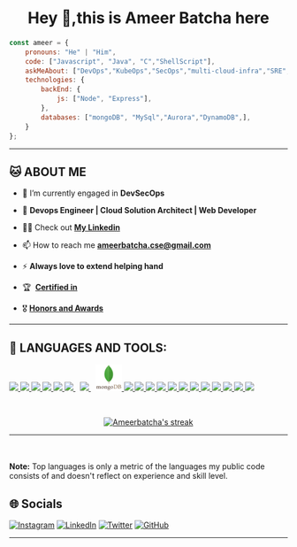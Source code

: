 <h1 align="center">Hey 👋,this is Ameer Batcha here</h1>

```javascript
const ameer = {
    pronouns: "He" | "Him",
    code: ["Javascript", "Java", "C","ShellScript"],
    askMeAbout: ["DevOps","KubeOps","SecOps","multi-cloud-infra","SRE","web dev", "tech" ],
    technologies: {
        backEnd: {
            js: ["Node", "Express"],
        },
        databases: ["mongoDB", "MySql","Aurora","DynamoDB",],
    }
};
```
*** 

## 🐱 ABOUT ME

- 🔭 I’m currently engaged in **DevSecOps**

- 🌱 **Devops Engineer | Cloud Solution Architect | Web Developer** 

- 👨‍💻 Check out **[My Linkedin](https://www.linkedin.com/in/ameer-batcha-s-9b5989215/)**

- 📫 How to reach me **ameerbatcha.cse@gmail.com**

- ⚡  **Always love to extend helping hand**

- 🏆 ‍ **[Certified in](https://www.credly.com/users/ameer-batcha-s)**

- 🎖️ **[Honors and Awards](https://drive.google.com/file/d/1zEvNzTh-bGXIWPm8dgg8dBSDv6BzWRuW/view)**


***

## 🚀 LANGUAGES AND TOOLS:

<p align="left"> 
    <a href="https://reactjs.org/" target="_blank"> <img src="https://img.icons8.com/color/48/000000/react-native.png"/> </a>
    <a href="https://developer.mozilla.org/en-US/docs/Web/JavaScript" target="_blank"> <img src="https://img.icons8.com/color/48/000000/javascript.png"/> </a> 
    <a href="https://www.w3.org/html/" target="_blank"> <img src="https://img.icons8.com/color/48/000000/html-5.png"/> </a> 
    <a href="https://www.w3schools.com/css/" target="_blank"> <img src="https://img.icons8.com/color/48/000000/css3.png"/> </a> 
    <a href="https://getbootstrap.com" target="_blank"> <img src="https://img.icons8.com/color/48/000000/bootstrap.png"/> </a> 
    <a style="padding-right:8px;" href="https://nodejs.org" target="_blank"> <img src="https://img.icons8.com/color/48/000000/nodejs.png"/> </a> 
    <a style="padding-right:8px;" href="https://www.mysql.com/" target="_blank"> <img src="https://img.icons8.com/fluent/50/000000/mysql-logo.png"/> </a>
    <a href="https://www.mongodb.com/" target="_blank"> <img src="https://raw.githubusercontent.com/devicons/devicon/master/icons/mongodb/mongodb-original-wordmark.svg"    alt="mongodb" width="48" height="48"/> </a>  
    <a href="https://git-scm.com/" target="_blank"> <img src="https://img.icons8.com/color/48/000000/git.png"/> </a> 
    <a href="https://www.linux.org/" target="_blank"> <img src="https://img.icons8.com/color/48/000000/linux.png"/> </a>
    <a href="https://www.jenkins.io/" target="_blank"> <img src="https://img.icons8.com/color/48/000000/jenkins.png"/> </a>
    <a href="https://www.docker.com/" target="_blank"> <img src="https://img.icons8.com/color/48/000000/docker.png"/> </a>
    <a href="https://aws.amazon.com/" target="_blank"> <img src="https://img.icons8.com/color/48/000000/amazon-web-services.png"/> </a>
    <a href="https://www.terraform.io/" target="_blank"> <img src="https://img.icons8.com/color/48/000000/terraform.png"/> </a>
    <a href="https://www.ansible.com/" target="_blank"> <img src="https://img.icons8.com/color/48/000000/ansible.png"/> </a>
    <a href="https://about.gitlab.com/product/continuous-integration/" target="_blank"> <img src="https://img.icons8.com/color/48/000000/gitlab.png"/> </a>
    <a href="https://grafana.com/" target="_blank"> <img src="https://img.icons8.com/color/48/000000/grafana.png"/> </a>
 <a href="https://appdynamics.com/" target="_blank"> <img src="https://www.appdynamics.com/c/dam/r/appdynamics/headlibs/images/appd-logo-340x0_q100.png"  width="48"/> </a>
    <a href="https://cloudfabrix.com/" target="_blank"> <img src="https://img.icons8.com/color/48/000000/cloud.png"/> </a>
    <a href="https://kubernetes.io/" target="_blank"> <img src="https://img.icons8.com/color/48/000000/kubernetes.png"/> </a>

 
   
</p>

<!-- [![React Badge](https://img.shields.io/badge/-React-61DBFB?style=for-the-badge&labelColor=black&logo=react&logoColor=61DBFB)](#)  [![Javascript Badge](https://img.shields.io/badge/-Javascript-F0DB4F?style=for-the-badge&labelColor=black&logo=javascript&logoColor=F0DB4F)](#) [![Typescript Badge](https://img.shields.io/badge/-Typescript-007acc?style=for-the-badge&labelColor=black&logo=typescript&logoColor=007acc)](#) [![Nodejs Badge](https://img.shields.io/badge/-Nodejs-3C873A?style=for-the-badge&labelColor=black&logo=node.js&logoColor=3C873A)](#) [![GraphQL Badge](https://img.shields.io/badge/-GraphQl-e535ab?style=for-the-badge&labelColor=black&logo=node.js&logoColor=e535ab)](#) -->
<br/>

<p align="center">
    <a href="https://github.com/Ameerbatcha/github-readme-streak-stats">
        <img title="🔥 Get streak stats for your profile at git.io/streak-stats" alt="Ameerbatcha's streak" src="https://github-readme-streak-stats.herokuapp.com/?user=Ameerbatcha&theme=black-ice&hide_border=true&stroke=0000&background=060A0CD0"/>
    </a>
</p>
 
***

  <br/>
 
  <br/>
  <b>Note:</b> Top languages is only a metric of the languages my public code consists of and doesn't reflect on experience and skill level.

## 🌐 Socials
[![Instagram](https://img.shields.io/badge/Instagram-E4405F?style=for-the-badge&logo=instagram&logoColor=white)](https://www.instagram.com/syed_ameer_batcha/) [![LinkedIn](https://img.shields.io/badge/LinkedIn-0077B5?style=for-the-badge&logo=linkedin&logoColor=white)](https://www.linkedin.com/in/ameerbatchasyed/)   [![Twitter](https://img.shields.io/twitter/follow/ameerbatcha?logo=Twitter&style=for-the-badge)](https://twitter.com/Amigo_uvay) [ ![GitHub](https://img.shields.io/badge/GitHub-100000?style=for-the-badge&logo=github&logoColor=white)](https://github.com/Ameerbatcha)
	


***

